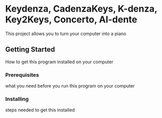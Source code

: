 # Keydenza, CadenzaKeys, K-denza, Key2Keys, Concerto, Al-dente

This project allows you to turn your computer into a piano

## Getting Started

How to get this program installed on your computer

### Prerequisites

what you need before you run this program on your computer

### Installing

steps needed to get this installed
